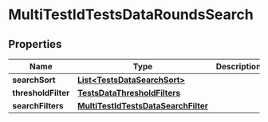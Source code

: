 

# MultiTestIdTestsDataRoundsSearch


## Properties

| Name | Type | Description | Notes |
|------------ | ------------- | ------------- | -------------|
|**searchSort** | [**List&lt;TestsDataSearchSort&gt;**](TestsDataSearchSort.md) |  |  [optional] |
|**thresholdFilter** | [**TestsDataThresholdFilters**](TestsDataThresholdFilters.md) |  |  [optional] |
|**searchFilters** | [**MultiTestIdTestsDataSearchFilter**](MultiTestIdTestsDataSearchFilter.md) |  |  [optional] |



